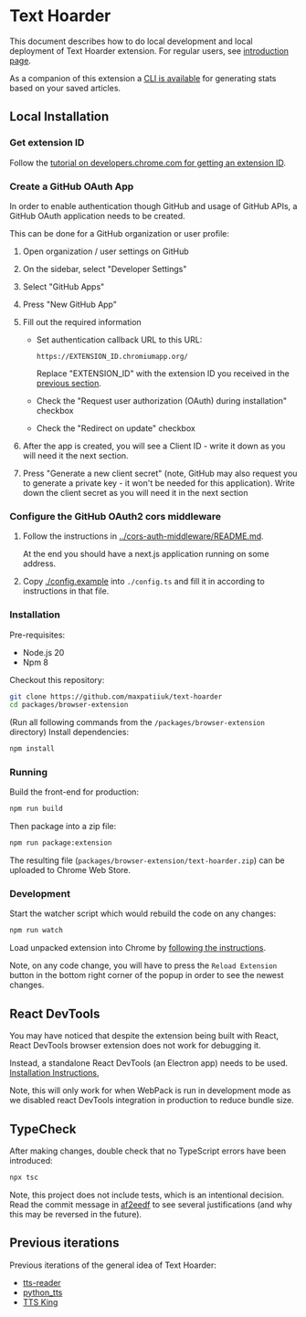 # Text Hoarder

This document describes how to do local development and local deployment of Text
Hoarder extension. For regular users, see [introduction page](../../README.md).

As a companion of this extension a [CLI is available](../../docs/cli.md) for
generating stats based on your saved articles.

## Local Installation

### Get extension ID

Follow the
[tutorial on developers.chrome.com for getting an extension ID](https://developer.chrome.com/docs/extensions/mv3/tut_oauth/#keep-consistent-id).

### Create a GitHub OAuth App

In order to enable authentication though GitHub and usage of GitHub APIs, a
GitHub OAuth application needs to be created.

This can be done for a GitHub organization or user profile:

1. Open organization / user settings on GitHub
2. On the sidebar, select "Developer Settings"
3. Select "GitHub Apps"
4. Press "New GitHub App"
5. Fill out the required information

   - Set authentication callback URL to this URL:

     ```
     https://EXTENSION_ID.chromiumapp.org/
     ```

     Replace "EXTENSION_ID" with the extension ID you received in the
     [previous section](#get-extension-id).

   - Check the "Request user authorization (OAuth) during installation" checkbox

   - Check the "Redirect on update" checkbox

6. After the app is created, you will see a Client ID - write it down as you
   will need it the next section.
7. Press "Generate a new client secret" (note, GitHub may also request you to
   generate a private key - it won't be needed for this application). Write down
   the client secret as you will need it in the next section

### Configure the GitHub OAuth2 cors middleware

1. Follow the instructions in
   [../cors-auth-middleware/README.md](../cors-auth-middleware/README.md).

   At the end you should have a next.js application running on some address.

2. Copy [./config.example](./config.example) into `./config.ts` and fill it in
   according to instructions in that file.

### Installation

Pre-requisites:

- Node.js 20
- Npm 8

Checkout this repository:

```sh
git clone https://github.com/maxpatiiuk/text-hoarder
cd packages/browser-extension
```

(Run all following commands from the `/packages/browser-extension` directory)
Install dependencies:

```sh
npm install
```

### Running

Build the front-end for production:

```sh
npm run build
```

Then package into a zip file:

```sh
npm run package:extension
```

The resulting file (`packages/browser-extension/text-hoarder.zip`) can be
uploaded to Chrome Web Store.

### Development

Start the watcher script which would rebuild the code on any changes:

```sh
npm run watch
```

Load unpacked extension into Chrome by
[following the instructions](https://webkul.com/blog/how-to-install-the-unpacked-extension-in-chrome/).

Note, on any code change, you will have to press the `Reload Extension` button
in the bottom right corner of the popup in order to see the newest changes.

## React DevTools

You may have noticed that despite the extension being built with React, React
DevTools browser extension does not work for debugging it.

Instead, a standalone React DevTools (an Electron app) needs to be used.
[Installation Instructions](https://github.com/facebook/react/tree/main/packages/react-devtools#installation),

Note, this will only work for when WebPack is run in development mode as we
disabled react DevTools integration in production to reduce bundle size.

## TypeCheck

After making changes, double check that no TypeScript errors have been
introduced:

```sh
npx tsc
```

Note, this project does not include tests, which is an intentional decision.
Read the commit message in
[af2eedf](https://github.com/maxpatiiuk/text-hoarder/commit/af2eedf) to see
several justifications (and why this may be reversed in the future).

## Previous iterations

Previous iterations of the general idea of Text Hoarder:

- [tts-reader](https://github.com/maxpatiiuk/tts-reader/)
- [python_tts](https://github.com/maxpatiiuk/python_tts/)
- [TTS King](https://github.com/maxpatiiuk/tts_king/)

